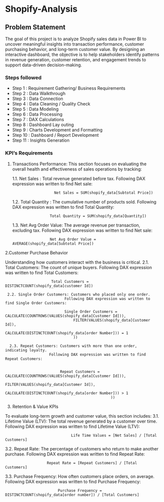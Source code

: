 # Shopify-Analysis

## Problem Statement

The goal of this project is to analyze Shopify sales data in Power BI to uncover meaningful insights into transaction performance, customer purchasing behavior, and long-term customer value. By designing an interactive dashboard, the objective is to help stakeholders identify patterns in revenue generation, customer retention, and engagement trends to support data-driven decision-making.

### Steps followed 

- Step 1  : Requirement Gathering/ Business Requirements
- Step 2  : Data Walkthrough
- Step 3  : Data Connection
- Step 4  : Data Cleaning / Quality Check
- Step 5  : Data Modeling
- Step 6  : Data Processing
- Step 7  : DAX Calculations
- Step 8  : Dashboard Lay outing
- Step 9  : Charts Development and Formatting
- Step 10 : Dashboard / Report Development
- Step 11 : Insights Generation

### KPI’s Requirements

1. Transactions Performance:
This section focuses on evaluating the overall health and effectiveness of sales operations by tracking:

    1.1. Net Sales : Total revenue generated before tax.
                      Following DAX expression was written to find Net sale:

                          Net Sales = SUM(shopify_data[Subtotal Price])
                           
   1.2. Total Quantity : The cumulative number of products sold.
                      Following DAX expression was written to find Total Quantity:

                        Total Quantity = SUM(shopify_data[Quantity])
   1.3. Net Avg Order Value: The average revenue per transaction, excluding tax.
                           Following DAX expression was written to find Net sale:

                        Net Avg Order Value = AVERAGE(shopify_data[Subtotal Price])
2.Customer Purchase Behavior

Understanding how customers interact with the business is critical.
    2.1. Total Customers: The count of unique buyers.
                         Following DAX expression was written to find Total Customers:

                         Total Customers = DISTINCTCOUNT(shopify_data[customer Id])
   
     2.2. Single Order Customers: Customers who placed only one order.
                               Following DAX expression was written to find Single Order Customers:

                               Single Order Customers = CALCULATE(COUNTROWS(VALUES(shopify_data[Customer Id])),
                                   FILTER(VALUES(shopify_data[Customer Id]),
                                       CALCULATE(DISTINCTCOUNT(shopify_data[order Number])) = 1
                                   ))

      2.3. Repeat Customers: Customers with more than one order, indicating loyalty.
                        Following DAX expression was written to find Repeat Customers:

                         
                             Repeat Customers = CALCULATE(COUNTROWS(VALUES(shopify_data[Customer Id])),
                                                   FILTER(VALUES(shopify_data[Customer Id]),
                                                       CALCULATE(DISTINCTCOUNT(shopify_data[order Number])) > 1
                                                    ))

3. Retention & Value KPIs 
     
To evaluate long-term growth and customer value, this section includes:
        3.1. Lifetime Value (LTV): The total revenue generated by a customer over time.
                                  Following DAX expression was written to find Lifetime Value (LTV):

                                  Life Time Values = [Net Sales] / [Total Customers]

  3.2. Repeat Rate: The percentage of customers who return to make another purchase.
                     Following DAX expression was written to find Repeat Rate:

                       Repeat Rate = [Repeat Customers] / [Total Customers]

  3.3. Purchase Frequency: How often customers place orders, on average.
                            Following DAX expression was written to find Purchase Frequency:

                            Purchase Frequency = DISTINCTCOUNT(shopify_data[order number]) / [Total Customers]
    










                               
                 
   
